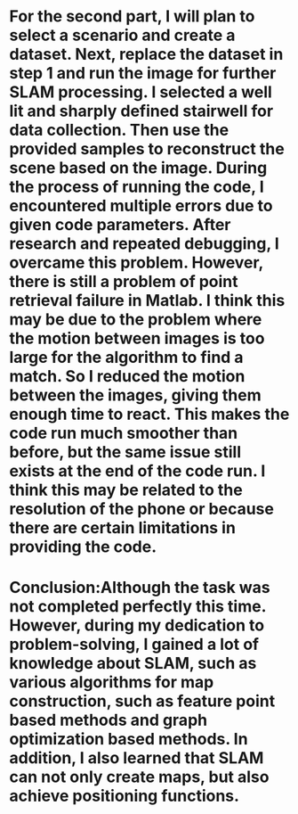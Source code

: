 
# For the second part, I will plan to select a scenario and create a dataset. Next, replace the dataset in step 1 and run the image for further SLAM processing. I selected a well lit and sharply defined stairwell for data collection. Then use the provided samples to reconstruct the scene based on the image. During the process of running the code, I encountered multiple errors due to given code parameters. After research and repeated debugging, I overcame this problem. However, there is still a problem of point retrieval failure in Matlab. I think this may be due to the problem where the motion between images is too large for the algorithm to find a match. So I reduced the motion between the images, giving them enough time to react. This makes the code run much smoother than before, but the same issue still exists at the end of the code run. I think this may be related to the resolution of the phone or because there are certain limitations in providing the code.
# Conclusion:Although the task was not completed perfectly this time. However, during my dedication to problem-solving, I gained a lot of knowledge about SLAM, such as various algorithms for map construction, such as feature point based methods and graph optimization based methods. In addition, I also learned that SLAM can not only create maps, but also achieve positioning functions.
